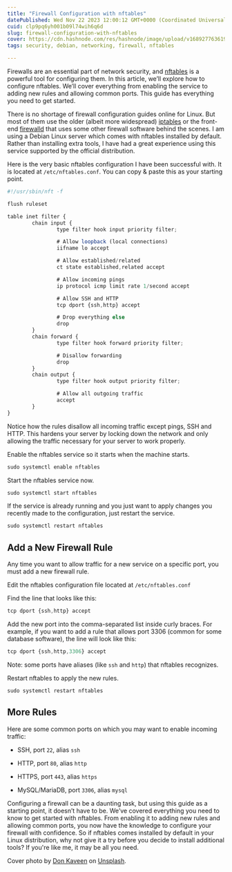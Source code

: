 ```yaml
---
title: "Firewall Configuration with nftables"
datePublished: Wed Nov 22 2023 12:00:12 GMT+0000 (Coordinated Universal Time)
cuid: clp9pq6yh001b09l74wih6q6d
slug: firewall-configuration-with-nftables
cover: https://cdn.hashnode.com/res/hashnode/image/upload/v1689277636192/9f4c1a31-816e-4a9f-a5de-85e39fac03a7.png
tags: security, debian, networking, firewall, nftables

---
```


Firewalls are an essential part of network security, and [nftables](https://www.nftables.org/projects/nftables/index.html) is a powerful tool for configuring them. In this article, we’ll explore how to configure nftables. We’ll cover everything from enabling the service to adding new rules and allowing common ports. This guide has everything you need to get started.

There is no shortage of firewall configuration guides online for Linux. But most of them use the older (albeit more widespread) [iptables](https://www.nftables.org/projects/iptables/index.html) or the front-end [firewalld](https://firewalld.org/) that uses some other firewall software behind the scenes. I am using a Debian Linux server which comes with nftables installed by default. Rather than installing extra tools, I have had a great experience using this service supported by the official distribution.

Here is the very basic nftables configuration I have been successful with. It is located at `/etc/nftables.conf`. You can copy & paste this as your starting point.

```javascript
#!/usr/sbin/nft -f

flush ruleset

table inet filter {
        chain input {
                type filter hook input priority filter;

                # Allow loopback (local connections)
                iifname lo accept

                # Allow established/related
                ct state established,related accept

                # Allow incoming pings
                ip protocol icmp limit rate 1/second accept

                # Allow SSH and HTTP
                tcp dport {ssh,http} accept

                # Drop everything else
                drop
        }
        chain forward {
                type filter hook forward priority filter;

                # Disallow forwarding
                drop
        }
        chain output {
                type filter hook output priority filter;

                # Allow all outgoing traffic
                accept
        }
}
```

Notice how the rules disallow all incoming traffic except pings, SSH and HTTP. This hardens your server by locking down the network and only allowing the traffic necessary for your server to work properly.

Enable the nftables service so it starts when the machine starts.

```javascript
sudo systemctl enable nftables
```

Start the nftables service now.

```javascript
sudo systemctl start nftables
```

If the service is already running and you just want to apply changes you recently made to the configuration, just restart the service.

```javascript
sudo systemctl restart nftables
```

## **Add a New Firewall Rule**

Any time you want to allow traffic for a new service on a specific port, you must add a new firewall rule.

Edit the nftables configuration file located at `/etc/nftables.conf`

Find the line that looks like this:

```javascript
tcp dport {ssh,http} accept
```

Add the new port into the comma-separated list inside curly braces. For example, if you want to add a rule that allows port 3306 (common for some database software), the line will look like this:

```javascript
tcp dport {ssh,http,3306} accept
```

Note: some ports have aliases (like `ssh` and `http`) that nftables recognizes.

Restart nftables to apply the new rules.

```javascript
sudo systemctl restart nftables
```

## **More Rules**

Here are some common ports on which you may want to enable incoming traffic:

* SSH, port `22`, alias `ssh`
    
* HTTP, port `80`, alias `http`
    
* HTTPS, port `443`, alias `https`
    
* MySQL/MariaDB, port `3306`, alias `mysql`
    

Configuring a firewall can be a daunting task, but using this guide as a starting point, it doesn’t have to be. We’ve covered everything you need to know to get started with nftables. From enabling it to adding new rules and allowing common ports, you now have the knowledge to configure your firewall with confidence. So if nftables comes installed by default in your Linux distribution, why not give it a try before you decide to install additional tools? If you're like me, it may be all you need.

Cover photo by [Don Kaveen](https://unsplash.com/@donkaveen?utm_source=unsplash&utm_medium=referral&utm_content=creditCopyText) on [Unsplash](https://unsplash.com/photos/F0CTHqaZth0?utm_source=unsplash&utm_medium=referral&utm_content=creditCopyText).